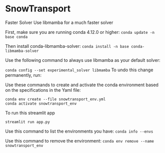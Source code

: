 # SnowTransport


Faster Solver
Use libmamba for a much faster solver

First, make sure you are running conda 4.12.0 or higher:
```conda update -n base conda```

Then install conda-libmamba-solver:
```conda install -n base conda-libmamba-solver```

Use the following command to always use libmamba as your default solver:

```conda config --set experimental_solver libmamba```
To undo this change permanently, run:

Use these commands to create and activate the conda environment based on the specifications in the Yaml file:
```
conda env create --file snowtransport_env.yml
conda activate snowtransport_env
```
To run this streamlit app
```
streamlit run app.py
```
Use this command to list the environments you have:
```conda info --envs```

Use this command to remove the environment:
```conda env remove --name snowtransport_env```